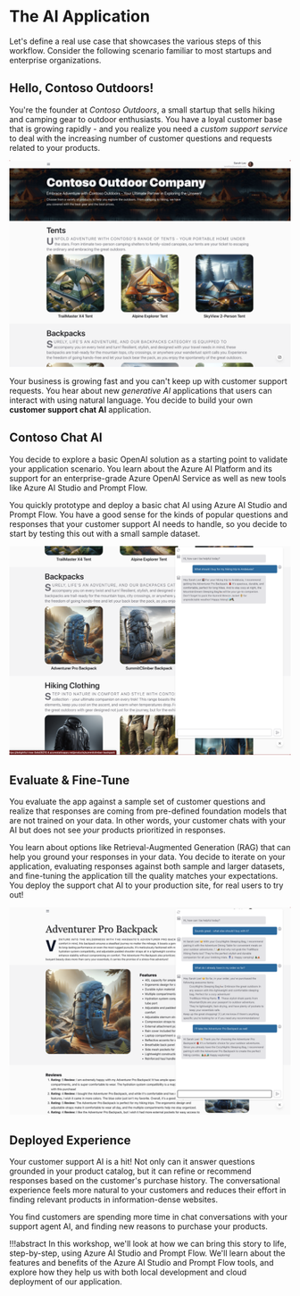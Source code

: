# The AI Application

Let's define a real use case that showcases the various steps of this workflow. Consider the following scenario familiar to most startups and enterprise organizations.


## Hello, Contoso Outdoors!

You're the founder at _Contoso Outdoors_, a small startup that sells hiking and camping gear to outdoor enthusiasts. You have a loyal customer base that is growing rapidly - and you realize you need a _custom support service_ to deal with the increasing number of customer questions and requests related to your products.

![Contoso Outdoors](./../img/scenario/01-customer-visits-site.png)

Your business is growing fast and you can't keep up with customer support requests. You hear about new _generative AI_ applications that users can interact with using natural language. You decide to build your own **customer support chat AI** application.

## Contoso Chat AI

You decide to explore a basic OpenAI solution as a starting point to validate your application scenario. You learn about the Azure AI Platform and its support for an enterprise-grade Azure OpenAI Service as well as new tools like Azure AI Studio and Prompt Flow.

You quickly prototype and deploy a basic chat AI using Azure AI Studio and Prompt Flow. You have a good sense for the kinds of popular questions and responses that your customer support AI needs to handle, so you decide to start by testing this out with a small sample dataset.

![Contoso Catalog](./../img/scenario/04-customer-gets-response.png)

## Evaluate & Fine-Tune

You evaluate the app against a sample set of customer questions and realize that responses are coming from pre-defined foundation models that are not trained on your data. In other words, your customer chats with your AI but does not see _your_ products prioritized in responses.

You learn about options like Retrieval-Augmented Generation (RAG) that can help you ground your responses in your data. You decide to iterate on your application, evaluating responses against both sample and larger datasets, and fine-tuning the application till the quality matches your expectations. You deploy the support chat AI to your production site, for real users to try out!

![Contoso Chat](./../img/scenario/07-customer-multiturn-conversation.png)

## Deployed Experience

Your customer support AI is a hit! Not only can it answer questions grounded in your product catalog, but it can refine or recommend responses based on the customer's purchase history. The conversational experience feels more natural to your customers and reduces their effort in finding relevant products in information-dense websites.

You find customers are spending more time in chat conversations with your support agent AI, and finding new reasons to purchase your products.

!!!abstract
    In this workshop, we'll look at how we can bring this story to life, step-by-step, using Azure AI Studio and Prompt Flow. We'll learn about the features and benefits of the Azure AI Studio and Prompt Flow tools, and explore how they help us with both local development and cloud deployment of our application.
